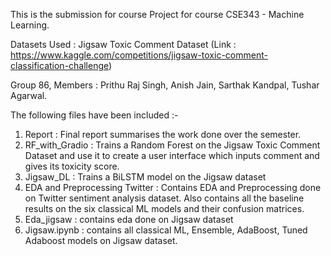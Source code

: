 This is the submission for course Project for course CSE343 - Machine Learning.

Datasets Used : Jigsaw Toxic Comment Dataset (Link : https://www.kaggle.com/competitions/jigsaw-toxic-comment-classification-challenge)

Group 86, Members : Prithu Raj Singh, Anish Jain, Sarthak Kandpal, Tushar Agarwal.

The following files have been included :- 
1. Report : Final report summarises the work done over the semester.
2. RF_with_Gradio : Trains a Random Forest on the Jigsaw Toxic Comment Dataset and use it to create a user interface which inputs comment and gives its toxicity score.
3. Jigsaw_DL : Trains a BiLSTM model on the Jigsaw dataset
4. EDA and Preprocessing Twitter : Contains EDA and Preprocessing done on Twitter sentiment analysis dataset. Also contains all the baseline results on the six classical ML models and their confusion matrices.
5. Eda_jigsaw : contains eda done on Jigsaw dataset
6. Jigsaw.ipynb : contains all classical ML, Ensemble, AdaBoost, Tuned Adaboost models on Jigsaw dataset.
